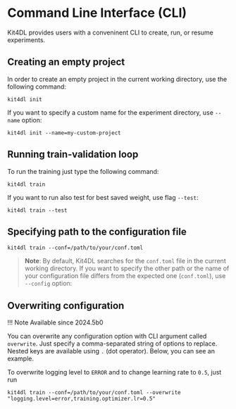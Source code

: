 # Command Line Interface (CLI)

Kit4DL provides users with a conveninent CLI to create, run, or resume experiments.

## Creating an empty project
In order to create an empty project in the current working directory, use the following command:

``` { .bash .copy }
kit4dl init
```

If you want to specify a custom name for the experiment directory, use `--name` option:

``` { .bash .copy }
kit4dl init --name=my-custom-project
```


## Running train-validation loop
To run the training just type the following command:

``` { .bash .copy }
kit4dl train
```

If you want to run also test for best saved weight, use flag `--test`:

``` { .bash .copy }
kit4dl train --test
```

## Specifying path to the configuration file

``` { .bash .copy }
kit4dl train --conf=/path/to/your/conf.toml
```

> **Note**: By default, Kit4DL searches for the `conf.toml` file in the current working directory. If you want to specify the other path or the name of your configuration file differs from the expected one (`conf.toml`), use `--config` option:

## Overwriting configuration
!!! Note
    Available since 2024.5b0

You can overwrite any configuration option with CLI argument called `overwrite`. 
Just specify a comma-separated string of options to replace. Nested keys are available using `.` (dot operator).
Below, you can see an example.

To overwrite logging level to `ERROR` and to change learning rate to `0.5`, just run

``` { .bash .copy }
kit4dl train --conf=/path/to/your/conf.toml --overwrite "logging.level=error,training.optimizer.lr=0.5"
```